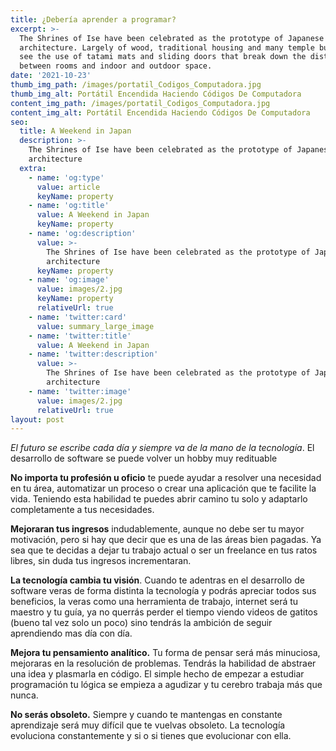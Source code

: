 ```yaml
---
title: ¿Debería aprender a programar?
excerpt: >-
  The Shrines of Ise have been celebrated as the prototype of Japanese
  architecture. Largely of wood, traditional housing and many temple buildings
  see the use of tatami mats and sliding doors that break down the distinction
  between rooms and indoor and outdoor space.
date: '2021-10-23'
thumb_img_path: /images/portatil_Codigos_Computadora.jpg
thumb_img_alt: Portátil Encendida Haciendo Códigos De Computadora
content_img_path: /images/portatil_Codigos_Computadora.jpg
content_img_alt: Portátil Encendida Haciendo Códigos De Computadora
seo:
  title: A Weekend in Japan
  description: >-
    The Shrines of Ise have been celebrated as the prototype of Japanese
    architecture
  extra:
    - name: 'og:type'
      value: article
      keyName: property
    - name: 'og:title'
      value: A Weekend in Japan
      keyName: property
    - name: 'og:description'
      value: >-
        The Shrines of Ise have been celebrated as the prototype of Japanese
        architecture
      keyName: property
    - name: 'og:image'
      value: images/2.jpg
      keyName: property
      relativeUrl: true
    - name: 'twitter:card'
      value: summary_large_image
    - name: 'twitter:title'
      value: A Weekend in Japan
    - name: 'twitter:description'
      value: >-
        The Shrines of Ise have been celebrated as the prototype of Japanese
        architecture
    - name: 'twitter:image'
      value: images/2.jpg
      relativeUrl: true
layout: post
---
```

*El futuro se escribe cada día y siempre va de la mano de la tecnología*. El desarrollo de software se puede volver un hobby muy redituable

**No importa tu profesión u oficio** te puede ayudar a resolver una necesidad en tu área, automatizar un proceso o crear una aplicación que te facilite la vida. Teniendo esta habilidad te puedes abrir camino tu solo y adaptarlo completamente a tus necesidades.

**Mejoraran tus ingresos** indudablemente, aunque no debe ser tu mayor motivación, pero si hay que decir que es una de las áreas bien pagadas. Ya sea que te decidas a dejar tu trabajo actual o ser un freelance en tus ratos libres, sin duda tus ingresos incrementaran.

**La tecnología cambia tu visión**. Cuando te adentras en el desarrollo de software veras de forma distinta la tecnología y podrás apreciar todos sus beneficios, la veras como una herramienta de trabajo, internet será tu maestro y tu guía, ya no querrás perder el tiempo viendo videos de gatitos (bueno tal vez solo un poco) sino tendrás la ambición de seguir aprendiendo mas día con día.

**Mejora tu pensamiento analítico.** Tu forma de pensar será más minuciosa, mejoraras en la resolución de problemas. Tendrás la habilidad de abstraer una idea y plasmarla en código. El simple hecho de empezar a estudiar programación tu lógica se empieza a agudizar y tu cerebro trabaja más que nunca.

**No serás obsoleto.** Siempre y cuando te mantengas en constante aprendizaje será muy difícil que te vuelvas obsoleto. La tecnología evoluciona constantemente y si o si tienes que evolucionar con ella.
